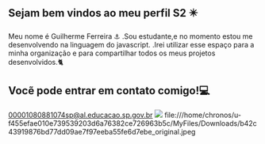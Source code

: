 ## Sejam bem vindos ao meu perfil S2 ✴️

Meu nome é Guilherme Ferreira ⚓
.Sou estudante,e no momento estou me desenvolvendo na linguagem do javascript.
.Irei utilizar esse espaço para a minha organização e para compartilhar todos os meus projetos desenvolvidos.🐈

## Vocẽ pode entrar em contato comigo!💻
00001080881074sp@al.educacao.sp.gov.br
![](link)
file:///home/chronos/u-f455efae010e739539203d6a76382ce726963b5c/MyFiles/Downloads/b42c43919876bd77dd09ae7f97eeba55fe6d7ebe_original.jpeg
